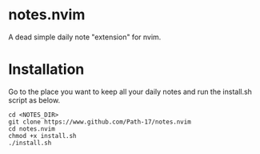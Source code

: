 # notes.nvim
A dead simple daily note "extension" for nvim.

# Installation
Go to the place you want to keep all your daily notes and run the install.sh script as below.

```
cd <NOTES_DIR>
git clone https://www.github.com/Path-17/notes.nvim
cd notes.nvim
chmod +x install.sh
./install.sh
```
